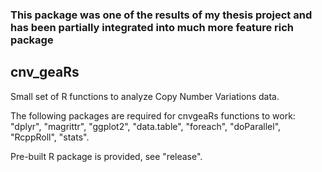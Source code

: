 ### This package was one of the results of my thesis project and has been partially integrated into much more feature rich package

## cnv_geaRs
Small set of R functions to analyze Copy Number Variations data.

The following packages are required for cnvgeaRs functions to work:
"dplyr", "magrittr", "ggplot2", "data.table", "foreach", "doParallel", 
"RcppRoll", "stats".

Pre-built R package is provided, see "release".
